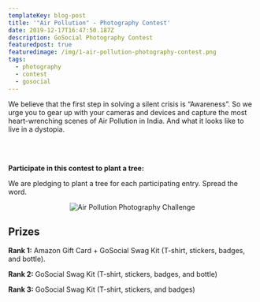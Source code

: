 ```yaml
---
templateKey: blog-post
title: '"Air Pollution" - Photography Contest'
date: 2019-12-17T16:47:50.187Z
description: GoSocial Photography Contest
featuredpost: true
featuredimage: /img/1-air-pollution-photography-contest.png
tags:
  - photography
  - contest
  - gosocial
---
```

We believe that the first step in solving a silent crisis is “Awareness”. So we urge you to gear up with your cameras and devices and capture the most heart-wrenching scenes of Air Pollution in India. And what it looks like to live in a dystopia.

<br></br>

**Participate in this contest to plant a tree:**

We are pledging to plant a tree for each participating entry. Spread the word.



<center>

![Air Pollution Photography Challenge](/img/pollution.jpg)

</center>



## **Prizes**

**Rank 1:** Amazon Gift Card + GoSocial Swag Kit (T-shirt, stickers, badges, and bottle).

**Rank 2:** GoSocial Swag Kit (T-shirt, stickers, badges, and bottle)

**Rank 3:** GoSocial Swag Kit (T-shirt, stickers, and badges)
